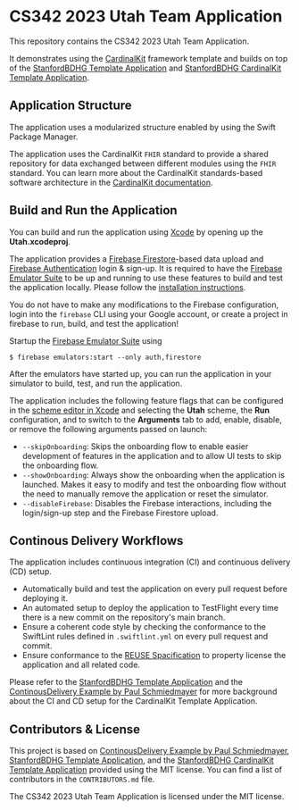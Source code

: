 <!--

This source file is part of the CS342 2023 Utah Team Application project

SPDX-FileCopyrightText: 2023 Stanford University

SPDX-License-Identifier: MIT

-->

# CS342 2023 Utah Team Application

This repository contains the CS342 2023 Utah Team Application.

It demonstrates using the [CardinalKit](https://github.com/StanfordBDHG/CardinalKit) framework template and builds on top of the [StanfordBDHG Template Application](https://github.com/StanfordBDHG/Utah) and [StanfordBDHG CardinalKit Template Application](https://github.com/StanfordBDHG/CardinalKitUtah).


## Application Structure

The application uses a modularized structure enabled by using the Swift Package Manager.

The application uses the CardinalKit `FHIR` standard to provide a shared repository for data exchanged between different modules using the `FHIR` standard.
You can learn more about the CardinalKit standards-based software architecture in the [CardinalKit documentation](https://github.com/StanfordBDHG/CardinalKit).

## Build and Run the Application

You can build and run the application using [Xcode](https://developer.apple.com/xcode/) by opening up the **Utah.xcodeproj**.

The application provides a [Firebase Firestore](https://firebase.google.com/docs/firestore)-based data upload and [Firebase Authentication](https://firebase.google.com/docs/auth) login & sign-up.
It is required to have the [Firebase Emulator Suite](https://firebase.google.com/docs/emulator-suite) to be up and running to use these features to build and test the application locally. Please follow the [installation instructions](https://firebase.google.com/docs/emulator-suite/install_and_configure). 

You do not have to make any modifications to the Firebase configuration, login into the `firebase` CLI using your Google account, or create a project in firebase to run, build, and test the application!

Startup the [Firebase Emulator Suite](https://firebase.google.com/docs/emulator-suite) using
```
$ firebase emulators:start --only auth,firestore
```

After the emulators have started up, you can run the application in your simulator to build, test, and run the application.

The application includes the following feature flags that can be configured in the [scheme editor in Xcode](https://help.apple.com/xcode/mac/11.4/index.html?localePath=en.lproj#/dev0bee46f46) and selecting the **Utah** scheme, the **Run** configuration, and to switch to the **Arguments** tab to add, enable, disable, or remove the following arguments passed on launch:
- ``--skipOnboarding``: Skips the onboarding flow to enable easier development of features in the application and to allow UI tests to skip the onboarding flow.
- ``--showOnboarding``: Always show the onboarding when the application is launched. Makes it easy to modify and test the onboarding flow without the need to manually remove the application or reset the simulator.
- ``--disableFirebase``: Disables the Firebase interactions, including the login/sign-up step and the Firebase Firestore upload.

## Continous Delivery Workflows

The application includes continuous integration (CI) and continuous delivery (CD) setup.
- Automatically build and test the application on every pull request before deploying it.
- An automated setup to deploy the application to TestFlight every time there is a new commit on the repository's main branch.
- Ensure a coherent code style by checking the conformance to the SwiftLint rules defined in `.swiftlint.yml` on every pull request and commit.
- Ensure conformance to the [REUSE Spacification]() to property license the application and all related code.

Please refer to the [StanfordBDHG Template Application](https://github.com/StanfordBDHG/Utah) and the [ContinousDelivery Example by Paul Schmiedmayer](https://github.com/PSchmiedmayer/ContinousDelivery) for more background about the CI and CD setup for the CardinalKit Template Application.


## Contributors & License

This project is based on [ContinousDelivery Example by Paul Schmiedmayer](https://github.com/PSchmiedmayer/ContinousDelivery), [StanfordBDHG Template Application](https://github.com/StanfordBDHG/Utah), and the [StanfordBDHG CardinalKit Template Application](https://github.com/StanfordBDHG/CardinalKitUtah) provided using the MIT license.
You can find a list of contributors in the `CONTRIBUTORS.md` file.

The CS342 2023 Utah Team Application is licensed under the MIT license.
